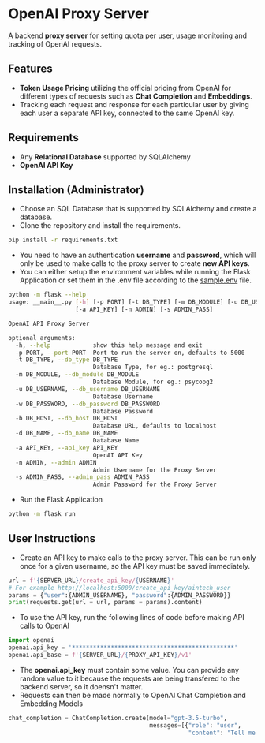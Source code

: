 # **OpenAI Proxy Server**

A backend **proxy server** for setting quota per user, usage monitoring and tracking of OpenAI requests.

## **Features**
- **Token Usage Pricing** utilizing the official pricing from OpenAI for different types of requests such as **Chat Completion** and **Embeddings**.
- Tracking each request and response for each particular user by giving each user a separate API key, connected to the same OpenAI key.

## **Requirements**
- Any **Relational Database** supported by SQLAlchemy
- **OpenAI API Key**

## **Installation (Administrator)**
- Choose an SQL Database that is supported by SQLAlchemy and create a database.
- Clone the repository and install the requirements.
```sh
pip install -r requirements.txt
```
- You need to have an authentication **username** and **password**, which will only be used to make calls to the proxy server to create **new API keys**.
- You can either setup the environment variables while running the Flask Application or set them in the .env file according to the [sample.env](./sample.env) file.

```sh
python -m flask --help
usage: __main__.py [-h] [-p PORT] [-t DB_TYPE] [-m DB_MODULE] [-u DB_USERNAME] [-w DB_PASSWORD] [-b DB_HOST] [-d DB_NAME]
                   [-a API_KEY] [-n ADMIN] [-s ADMIN_PASS]

OpenAI API Proxy Server

optional arguments:
  -h, --help            show this help message and exit
  -p PORT, --port PORT  Port to run the server on, defaults to 5000
  -t DB_TYPE, --db_type DB_TYPE
                        Database Type, for eg.: postgresql
  -m DB_MODULE, --db_module DB_MODULE
                        Database Module, for eg.: psycopg2
  -u DB_USERNAME, --db_username DB_USERNAME
                        Database Username
  -w DB_PASSWORD, --db_password DB_PASSWORD
                        Database Password
  -b DB_HOST, --db_host DB_HOST
                        Database URL, defaults to localhost
  -d DB_NAME, --db_name DB_NAME
                        Database Name
  -a API_KEY, --api_key API_KEY
                        OpenAI API Key
  -n ADMIN, --admin ADMIN
                        Admin Username for the Proxy Server
  -s ADMIN_PASS, --admin_pass ADMIN_PASS
                        Admin Password for the Proxy Server
```

- Run the Flask Application
```sh
python -m flask run
```

## **User Instructions**
- Create an API key to make calls to the proxy server. This can be run only once for a given username, so the API key must be saved immediately.
```python
url = f'{SERVER_URL}/create_api_key/{USERNAME}'
# For example http://localhost:5000/create_api_key/aintech_user
params = {"user":{ADMIN_USERNAME}, "password":{ADMIN_PASSWORD}}
print(requests.get(url = url, params = params).content)
```
- To use the API key, run the following lines of code before making API calls to OpenAI

```python
import openai
openai.api_key = '**********************************************'
openai.api_base = f'{SERVER_URL}/{PROXY_API_KEY}/v1'
```
- The **openai.api_key** must contain some value. You can provide any random value to it because the requests are being transfered to the backend server, so it doensn't matter.
- Requests can then be made normally to OpenAI Chat Completion and Embedding Models
```python
chat_completion = ChatCompletion.create(model="gpt-3.5-turbo", 
                                        messages=[{"role": "user", 
                                                   "content": "Tell me in detail about AINorthstar Tech"}])
```

